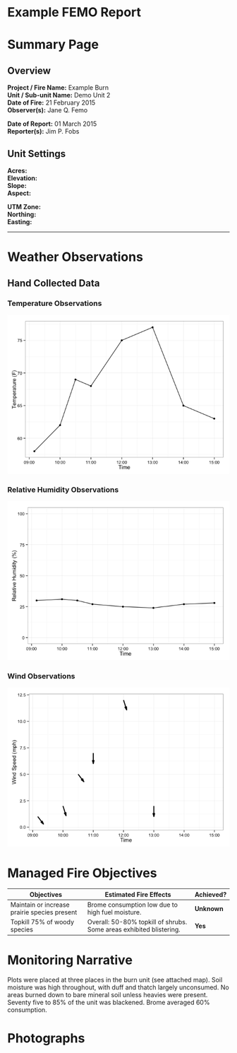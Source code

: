 # Example FEMO Report



# Summary Page

## Overview

<!-- Make sure to include two spaces after each item to create a line break. -->

**Project / Fire Name:**  Example Burn  
**Unit / Sub-unit Name:**  Demo Unit 2  
**Date of Fire:**  21 February 2015  
**Observer(s):**  Jane Q. Femo  
  
    
**Date of Report:**  01 March 2015  
**Reporter(s):**  Jim P. Fobs  

## Unit Settings

**Acres:**  
**Elevation:**  
**Slope:**  
**Aspect:**  
  
  
**UTM Zone:**  
**Northing:**  
**Easting:**  

********
# Weather Observations

<!-- ## Kestrel Data  -->
<!-- The line above will control whether kestrel data is include as a header.  -->
<!--  Remove the brackets to make it appear.                                   -->



## Hand Collected Data

### Temperature Observations



![plot of chunk TemperatureObservations](./ExampleReport_files/figure-html/TemperatureObservations.png) 

### Relative Humidity Observations

![plot of chunk RHObservations](./ExampleReport_files/figure-html/RHObservations.png) 

### Wind Observations

![plot of chunk WindObservations](./ExampleReport_files/figure-html/WindObservations.png) 

# Managed Fire Objectives

  Objectives  | Estimated Fire Effects     |      Achieved?
--------------|----------------------------|----------------------
Maintain or increase prairie species present | Brome consumption low due to high fuel moisture.| **Unknown**
Topkill 75% of woody species | Overall: 50-80% topkill of shrubs. Some areas exhibited blistering. | **Yes**


# Monitoring Narrative

Plots were placed at three places in the burn unit (see attached map).  Soil moisture was high throughout, with duff and thatch largely unconsumed.  No areas burned down to bare mineral soil unless heavies were present.  Seventy five to 85% of the unit was blackened.  Brome averaged 60% consumption.

# Photographs
